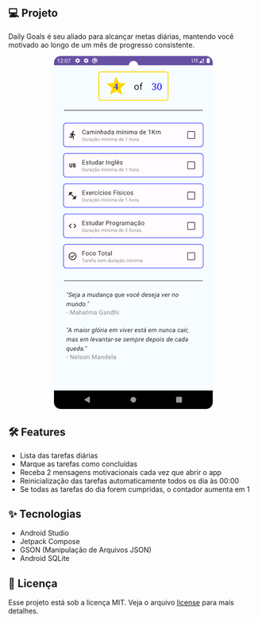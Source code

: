 ## 💻 Projeto

Daily Goals é seu aliado para alcançar metas diárias, mantendo você motivado ao longo de um mês de progresso consistente.

<div align="center">
  <img src="./screenshot.png"  alt="app screenshot" />
</div>

## 🛠️ Features

- Lista das tarefas diárias
- Marque as tarefas como concluídas
- Receba 2 mensagens motivacionais cada vez que abrir o app
- Reinicialização das tarefas automaticamente todos os dia às 00:00
- Se todas as tarefas do dia forem cumpridas, o contador aumenta em 1

## ✨ Tecnologias

- Android Studio
- Jetpack Compose
- GSON (Manipulação de Arquivos JSON)
- Android SQLite

## 📄 Licença

Esse projeto está sob a licença MIT. Veja o arquivo [license](./license) para mais detalhes.

<br />
